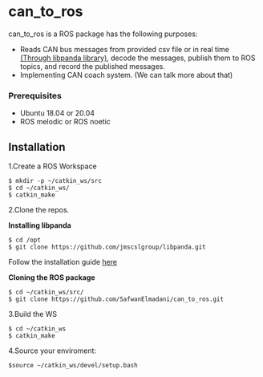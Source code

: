 # can_to_ros
can_to_ros is a ROS package has the following purposes:
* Reads CAN bus messages from provided csv file or in real time [(Through libpanda library)](https://github.com/jmscslgroup/libpanda), decode the messages, publish them to ROS topics, and record the published messages.
* Implementing CAN coach system. (We can talk more about that)
### Prerequisites

* Ubuntu 18.04 or 20.04
* ROS melodic or ROS noetic

## Installation
1.Create a ROS Workspace
```
$ mkdir -p ~/catkin_ws/src
$ cd ~/catkin_ws/
$ catkin_make
```
2.Clone the repos.

**Installing libpanda**
```
$ cd /opt
$ git clone https://github.com/jmscslgroup/libpanda.git  
```
Follow the installation guide [here](https://github.com/jmscslgroup/libpanda)

**Cloning the ROS package**
```
$ cd ~/catkin_ws/src/
$ git clone https://github.com/SafwanElmadani/can_to_ros.git
```
3.Build the WS
```
$ cd ~/catkin_ws
$ catkin_make
```
4.Source your enviroment:
```
$source ~/catkin_ws/devel/setup.bash
```

